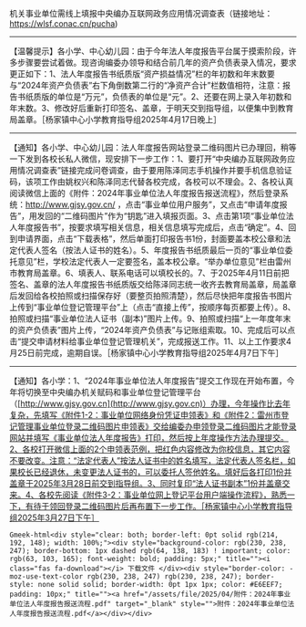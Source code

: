 机关事业单位需线上填报中央编办互联网政务应用情况调查表（链接地址：https://wlsf.conac.cn/pucha)

------

【温馨提示】各小学、中心幼儿园：由于今年法人年度报告平台属于摸索阶段，许多步骤要尝试着做。现咨询编委办领导和结合前几年的资产负债表录入情况，要求更正如下：1、法人年度报告书纸质版“资产损益情况”栏的年初数和年末数要与“2024年资产负债表”右下角倒数第二行的“净资产合计”栏数值相符，注意：报告书纸质版的单位是“万元”，负债表的单位是“元”。2、还要在网上录入年初数和年末数。3、修改好后重新打印签名、盖章，于明天交到指导组，以便集中到教育局盖章。［杨家镇中心小学教育指导组2025年4月17日晚上］

------

【通知】各小学、中心幼儿园：法人年度报告网站登录二维码图片已办理回，稍等一下发到各校长私人微信，现安排下一步工作：1、要打开“中央编办互联网政务应用情况调查表”链接完成问卷调查，由于要用陈泽同志手机操作并要手机信息验证码，该项工作由姚权兴和陈泽同志代替各校完成，各校可以不理会。2、各校认真阅读微信上面的《附件：2024年事业单位法人年度报告报送流程》，然后登录系统：http://www.gjsy.gov.cn/ ，点击“事业单位用户服务”，又点击“申请年度报告”，用发回的“二维码图片”作为“钥匙”进入填报页面。3、点击第1项“事业单位法人年度报告书”，按要求填写相关信息，相关信息填写完成后，点击“确定”。4、回到申请界面，点击“下载表格”，然后单面打印报告书1份，封面要盖本校公章和法定代表人签名（按法人证书的姓名）。5、年度报告书纸质最后一页的“事业单位委托意见”栏，学校法定代表人一定要签名，盖本校公章。“举办单位意见”栏由雷州市教育局盖章。6、填表人、联系电话可以填校长的。7、于2025年4月11日前把签名、盖章的法人年度报告书纸质版交给陈泽同志统一收齐去教育局盖章，局盖章后发回给各校拍照或扫描保存好（要整页拍照清楚），然后尽快把年度报告书图片上传到“事业单位登记管理平台”上（点击“直接上传”，按顺序每页都要上传）。8、拍照或扫描“事业单位法人证书（副本)”图片上传。9、拍照或扫描“上一年度年末的资产负债表”图片上传，“2024年资产负债表”与记账组索取。10、完成后可以点击“提交申请材料给事业单位登记管理机关”，完成报送工作。11、以上工作要求4月25日前完成，逾期自误。［杨家镇中心小学教育指导组2025年4月7日下午］

------

【通知】各小学：1、“2024年事业单位法人年度报告”提交工作现在开始布置，今年将切换至中央编办机关赋码和事业单位登记管理平台（[http://www.gjsy.gov.cn](http://www.gjsy.gov.cn)）办理，今年操作比去年复杂，先填写《附件1-2：事业单位网络身份凭证申领表》和《附件2：雷州市登记管理事业单位登录二维码图片申领表》交给编委办申领登录二维码图片才能登录网站并填写《事业单位法人年度报告》打印，然后按上年度操作方法办理提交。2、各校打开微信上面的2个申领表范例，把红色内容修改为你校信息，其它内容不要改变。注意：“法定代表人”按法人证书中的姓名填写，法定代表人签名栏，如果校长已经退休，未变更法人证书的，可以委托人签他姓名。填好后各打印1份并盖章于2025年3月28日前交到指导组。3、同时复印“法人证书副本”1份并盖章交来。4、各校先阅读《附件3-2：事业单位网上登记平台用户端操作流程》，熟悉一下，有待于领回登录二维码图片后再布置下一步工作。［杨家镇中心小学教育指导组2025年3月27日下午］

`Gmeek-html<div style="clear: both; border-left: 0pt solid rgb(214, 192, 148); width: 100%;"><div style="background-color: rgb(230, 238, 247); border-bottom: 1px dashed rgb(64, 138, 183) ! important; color: rgb(63, 103, 165); font-weight: bold; padding: 5px;" title=""><i class="fas fa-download"></i> 下载文件 </div><div style="border-color: -moz-use-text-color rgb(230, 238, 247) rgb(230, 238, 247); border-style: none solid solid; border-width: 0pt 1px 1px; color: #E6EEF7; padding: 10px;" title=""><a href="/assets/file/2025/04/附件：2024年事业单位法人年度报告报送流程.pdf" target="_blank" style="">附件：2024年事业单位法人年度报告报送流程.pdf</a></div></div>`
